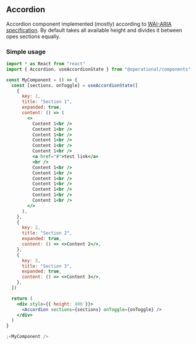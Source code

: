 ## Accordion

Accordion component implemented (mostly) according to [WAI-ARIA specification](https://www.w3.org/TR/wai-aria-practices/examples/accordion/accordion.html). By default takes all available height and divides it between opes sections equally.

### Simple usage

```jsx
import * as React from "react"
import { Accordion, useAccordionState } from "@operational/components"

const MyComponent = () => {
  const [sections, onToggle] = useAccordionState([
    {
      key: 1,
      title: "Section 1",
      expanded: true,
      content: () => (
        <>
          Content 1<br />
          Content 1<br />
          Content 1<br />
          Content 1<br />
          Content 1<br />
          Content 1<br />
          <a href="#">test link</a>
          <br />
          Content 1<br />
          Content 1<br />
          Content 1<br />
          Content 1<br />
          Content 1<br />
          Content 1<br />
          Content 1<br />
        </>
      ),
    },
    {
      key: 2,
      title: "Section 2",
      expanded: true,
      content: () => <>Content 2</>,
    },
    {
      key: 3,
      title: "Section 3",
      expanded: true,
      content: () => <>Content 3</>,
    },
  ])

  return (
    <div style={{ height: 400 }}>
      <Accordion sections={sections} onToggle={onToggle} />
    </div>
  )
}

;<MyComponent />
```
